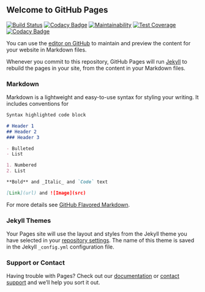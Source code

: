 ## Welcome to GitHub Pages

[![Build Status](https://travis-ci.org/signulls/poloniex-php-sdk.svg?branch=master)](https://travis-ci.org/signulls/poloniex-php-sdk)
[![Codacy Badge](https://api.codacy.com/project/badge/Grade/e0c433d80a734031ac74c1867c9aeba1)](https://www.codacy.com/app/Signulls/poloniex-php-sdk?utm_source=github.com&amp;utm_medium=referral&amp;utm_content=signulls/poloniex-php-sdk&amp;utm_campaign=Badge_Grade)
[![Maintainability](https://api.codeclimate.com/v1/badges/8d6540373ac975c83ccb/maintainability)](https://codeclimate.com/github/signulls/poloniex-php-sdk/maintainability)
[![Test Coverage](https://api.codeclimate.com/v1/badges/8d6540373ac975c83ccb/test_coverage)](https://codeclimate.com/github/signulls/poloniex-php-sdk/test_coverage)
[![Codacy Badge](https://api.codacy.com/project/badge/Coverage/e0c433d80a734031ac74c1867c9aeba1)](https://www.codacy.com/app/Signulls/poloniex-php-sdk?utm_source=github.com&utm_medium=referral&utm_content=signulls/poloniex-php-sdk&utm_campaign=Badge_Coverage)

You can use the [editor on GitHub](https://github.com/signulls/poloniex-php-sdk/edit/master/README.md) to maintain and preview the content for your website in Markdown files.

Whenever you commit to this repository, GitHub Pages will run [Jekyll](https://jekyllrb.com/) to rebuild the pages in your site, from the content in your Markdown files.

### Markdown

Markdown is a lightweight and easy-to-use syntax for styling your writing. It includes conventions for

```markdown
Syntax highlighted code block

# Header 1
## Header 2
### Header 3

- Bulleted
- List

1. Numbered
2. List

**Bold** and _Italic_ and `Code` text

[Link](url) and ![Image](src)
```

For more details see [GitHub Flavored Markdown](https://guides.github.com/features/mastering-markdown/).

### Jekyll Themes

Your Pages site will use the layout and styles from the Jekyll theme you have selected in your [repository settings](https://github.com/signulls/poloniex-php-sdk/settings). The name of this theme is saved in the Jekyll `_config.yml` configuration file.

### Support or Contact

Having trouble with Pages? Check out our [documentation](https://help.github.com/categories/github-pages-basics/) or [contact support](https://github.com/contact) and we’ll help you sort it out.
